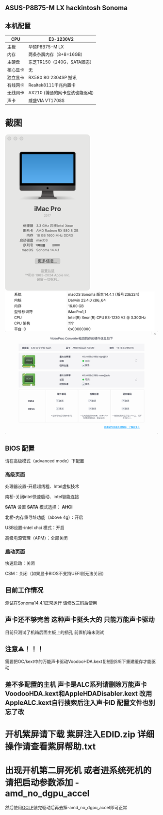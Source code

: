 ## **ASUS-P8B75-M LX  hackintosh Sonoma**
## **本机配置**

| CPU | E3-1230V2 |
| --- | --- |
| 主板 | 华硕P8B75-M LX  |
| 内存 | 两条杂牌内存（8+8=16GB） |
| 主硬盘 | 东芝TR150（240G，SATA固态） |
| 核心显卡 | 无 |
| 独立显卡 | RX580 8G 2304SP 撼讯|
| 有线网卡 | Realtek8111千兆内置卡 |
| 无线网卡 | AX210 (博通的网卡应该也能驱动) |
| 声卡 | 威盛VIA VT1708S  |

# **截图**

![](https://github.com/littlestar202/P8B75-M-lx-E3-1230V2-Sonoma-opencore/blob/main/picture/9E110D5EDCCAC9A6783BD80F481C3BE3.png)
![](https://github.com/littlestar202/P8B75-M-lx-E3-1230V2-Sonoma-opencore/blob/main/picture/0D587B1204F5F85C4AD575915009056B.png)
![](https://github.com/littlestar202/P8B75-M-lx-E3-1230V2-Sonoma-opencore/blob/main/picture/7C42A266A5CF5250ECB4C2D05C6E51B9.png)
## BIOS 配置

请在高级模式（advanced mode）下配置

### **高级页面**
处理器设置-开启超线程、Intel虚拟技术

南桥-关闭intel快速启动、intel智能连接
 
 **SATA** 设置 
****SATA**** 模式选择： ****AHCI**** 

北桥-内存重寻址功能（above 4g）：开启

USB设置-intel xhci 模式：开启

高级电源管理（APM）：全部关闭

### **启动页面**

快速启动：关闭

CSM：关闭（如果显卡BIOS不支持UEFI则无法关闭）

## **目前工作情况**
测试在Sonoma14.4.1正常运行 请修改三码后使用

##  声卡还不够完善 这种声卡挺头大的 只能万能声卡驱动 
目前只测试了机箱后面主板上的插孔 前置机箱未测试

## 注意⚠️！！！
需要把OC/kext中的万能声卡驱动VoodooHDA.kext复制到S/E下重建缓存才能驱动

## **差不多配置的主机 声卡是ALC系列请删除万能声卡VoodooHDA.kext和AppleHDADisabler.kext 改用AppleALC.kext自行搜索后注入声卡ID 配置文件也别忘了改**

# 开机紫屏请下载   **紫屏注入EDID.zip** 详细操作请查看紫屏帮助.txt

# 出现开机第二屏死机 或者进系统死机的请把启动参数添加 -amd_no_dgpu_accel

然后使用[OCLP](https://github.com/dortania/OpenCore-Legacy-Patcher/releases/)装完驱动后再去掉-amd_no_dgpu_accel即可正常
